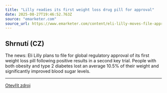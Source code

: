 ```yaml
---
title: "Lilly readies its first weight loss drug pill for approval"
date: 2025-08-27T19:46:52.763Z
source: "emarketer.com"
source_url: https://www.emarketer.com/content/eli-lilly-moves-file-approval-of-glp-1-weight-loss-pill
---
```


## Shrnutí (CZ)
The news: Eli Lilly plans to file for global regulatory approval of its first weight loss pill following positive results in a second key trial. People with both obesity and type 2 diabetes lost an average 10.5% of their weight and significantly improved blood sugar levels.

---

[Otevřít zdroj](https://www.emarketer.com/content/eli-lilly-moves-file-approval-of-glp-1-weight-loss-pill)
